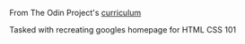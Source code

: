 From The Odin Project's [curriculum](http://www.theodinproject.com/courses/web-development-101/lessons/html-css)

Tasked with recreating googles homepage for HTML CSS 101 
